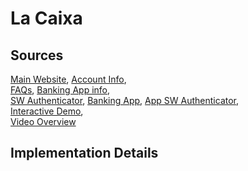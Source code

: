 # La Caixa

## Sources
[Main Website](https://www.caixabank.es/particular/home/particulares_es.html),	[Account Info](https://www.caixabank.es/particular/bancadistancia/bancadistancia_es.html),	
[FAQs](https://www.caixabank.es/particular/atencioclient/atencioncliente_es.html#preguntas-frecuentes-linea-abierta),	[Banking App info](https://www.caixabank.es/particular/caixamovil/store/applacaixa_es.html; ),	
[SW Authenticator](https://www.caixabank.es/particular/seguridad/caixabanksign_es.html),
[Banking App](https://play.google.com/store/apps/details?id=es.lacaixa.mobile.android.newwapicon),	[App SW Authenticator](https://play.google.com/store/apps/details?id=es.caixabank.caixabanksign),	
[Interactive Demo](https://loc10.lacaixa.es/GPeticiones?PN=LGN&PE=1&IDIOMA=02&CANAL=I&DEMO=0&ENTORNO=L),	
[Video Overview](https://www.youtube.com/watch?v=zyVQhH3iQzY) 

## Implementation Details